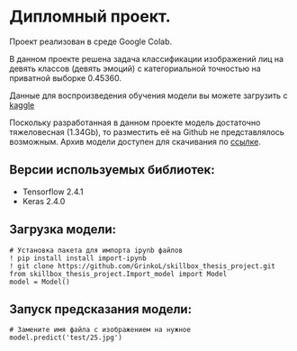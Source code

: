# Дипломный проект.
Проект реализован в среде Google Colab.

В данном проекте решена задача классификации изображений лиц на девять классов (девять эмоций) с категориальной точностью на приватной выборке 0.45360. 

Данные для воспроизведения обучения модели вы можете загрузить с [kaggle](https://www.kaggle.com/c/skillbox-computer-vision-project/data)

Поскольку разработанная в данном проекте модель достаточно тяжеловесная (1.34Gb), то разместить её на Github не представлялось возможным. Архив модели доступен для скачивания по [ссылке](https://drive.google.com/uc?id=1-HDQxtpZKGuKWQhsiDANyc41SL_CwHdU).

## Версии используемых библиотек:
 * Tensorflow 2.4.1
 * Keras 2.4.0

## Загрузка модели:
```
# Установка пакета для импорта ipynb файлов
! pip install install import-ipynb
! git clone https://github.com/GrinkoL/skillbox_thesis_project.git
from skillbox_thesis_project.Import_model import Model
model = Model()
```
## Запуск предсказания модели:
```
# Замените имя файла с изображением на нужное
model.predict('test/25.jpg')
```
